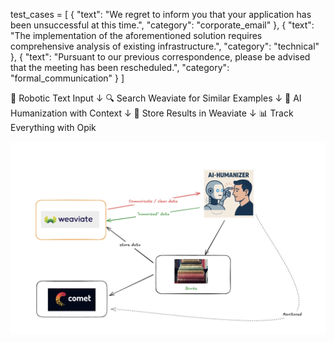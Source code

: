test_cases = [
{
"text": "We regret to inform you that your application has been unsuccessful at this time.",
"category": "corporate_email"
},
{
"text": "The implementation of the aforementioned solution requires comprehensive analysis of existing infrastructure.",
"category": "technical"
},
{
"text": "Pursuant to our previous correspondence, please be advised that the meeting has been rescheduled.",
"category": "formal_communication"
}
]

🤖 Robotic Text Input
↓
🔍 Search Weaviate for Similar Examples
↓
🧠 AI Humanization with Context
↓
💾 Store Results in Weaviate
↓
📊 Track Everything with Opik


![1755055900598](images/readme/1755055900598.png)
